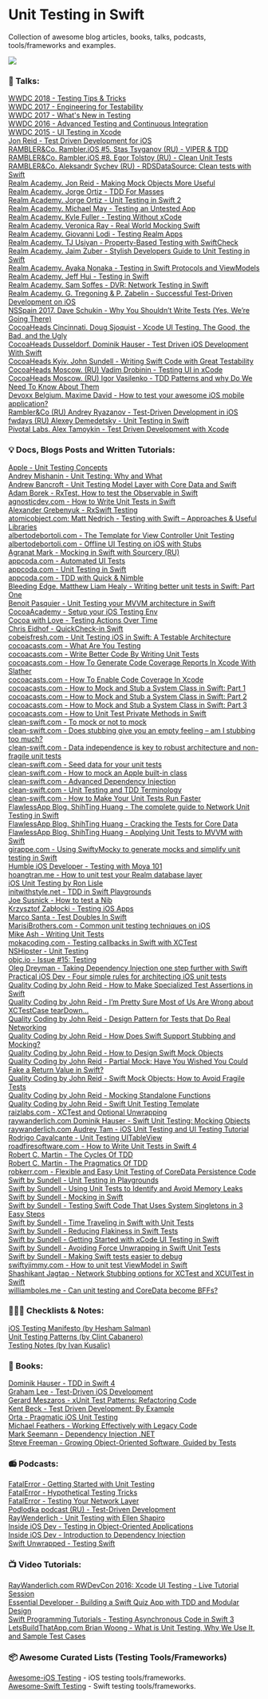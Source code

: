 # Unit Testing in Swift <br/>
Collection of awesome blog articles, books, talks, podcasts, tools/frameworks and examples. <br/>

![](https://travis-ci.org/oleh-zayats/unit-testing-swift.svg?branch=master)<br/>

### 🎤 Talks: <br/>

[WWDC 2018 - Testing Tips & Tricks](https://developer.apple.com/videos/play/wwdc2018/417/)  <br/>
[WWDC 2017 - Engineering for Testability](https://developer.apple.com/videos/play/wwdc2017/414/) <br/>
[WWDC 2017 - What's New in Testing](https://developer.apple.com/videos/play/wwdc2017/409)<br/>
[WWDC 2016 - Advanced Testing and Continuous Integration](https://developer.apple.com/videos/play/wwdc2016/409)<br/>
[WWDC 2015 - UI Testing in Xcode](https://developer.apple.com/videos/play/wwdc2015/406) <br/>
[Jon Reid - Test Driven Development for iOS](https://www.youtube.com/watch?v=Jzlz3Bx-NzM) <br/>
[RAMBLER&Co. Rambler.iOS #5. Stas Tsyganov (RU) - VIPER & TDD](https://www.youtube.com/watch?v=1y2vxtD7b6g) <br/>
[RAMBLER&Co. Rambler.iOS #8. Egor Tolstoy (RU) - Clean Unit Tests](https://www.youtube.com/watch?v=VQscQ-glpwI) <br/>
[RAMBLER&Co. Aleksandr Sychev (RU) - RDSDataSource: Clean tests with Swift](https://www.youtube.com/watch?v=PQOLU1d6iIM)<br/>
[Realm Academy. Jon Reid - Making Mock Objects More Useful](https://academy.realm.io/posts/making-mock-objects-more-useful-try-swift-2017/)<br/>
[Realm Academy. Jorge Ortiz - TDD For Masses](https://academy.realm.io/posts/cmdu-jorge-ortiz-tdd4masses/)<br/>
[Realm Academy. Jorge Ortiz - Unit Testing in Swift 2](https://academy.realm.io/posts/jorge-ortiz-unit-testing-swift-2/)<br/>
[Realm Academy. Michael May - Testing an Untested App](https://academy.realm.io/posts/cmdu-michael-may-testing-untested-app/)<br/>
[Realm Academy. Kyle Fuller - Testing Without xCode](https://academy.realm.io/posts/cmdu-fuller-testing-without-xcode/)<br/>
[Realm Academy. Veronica Ray - Real World Mocking Swift](https://academy.realm.io/posts/tryswift-veronica-ray-real-world-mocking-swift/)<br/>
[Realm Academy. Giovanni Lodi - Testing Realm Apps](https://academy.realm.io/posts/tutorial-testing-realm-apps/)<br/>
[Realm Academy. TJ Usiyan - Property-Based Testing with SwiftCheck](https://academy.realm.io/posts/tryswift-tj-usiyan-property-based-testing-swiftcheck/)<br/>
[Realm Academy. Jaim Zuber - Stylish Developers Guide to Unit Testing in Swift](https://academy.realm.io/posts/altconf-jaim-zuber-stylish-developers-guide-to-unit-testing-in-swift/)<br/>
[Realm Academy. Ayaka Nonaka - Testing in Swift Protocols and ViewModels](https://academy.realm.io/posts/testing-in-swift-protocols-and-view-models/)<br/>
[Realm Academy. Jeff Hui - Testing in Swift](https://academy.realm.io/posts/testing-in-swift/) <br/>
[Realm Academy. Sam Soffes - DVR: Network Testing in Swift](https://academy.realm.io/posts/soffes-swift-network-testing-dvr/) <br/>
[Realm Academy. G. Tregoning & P. Zabelin - Successful Test-Driven Development on iOS](https://academy.realm.io/posts/altconf-glen-tregoning-paul-zabelin-successful-test-driven-development-on-ios/)<br/>
[NSSpain 2017. Dave Schukin - Why You Shouldn’t Write Tests (Yes, We’re Going There)](https://vimeo.com/235002959) <br/>
[CocoaHeads Cincinnati. Doug Sjoquist - Xcode UI Testing. The Good, the Bad, and the Ugly](https://www.youtube.com/watch?v=dhH2O1MxXDk) <br/>
[CocoaHeads Dusseldorf. Dominik Hauser - Test Driven iOS Development With Swift](https://www.youtube.com/watch?v=GLBToigJ-3M) <br/>
[CocoaHeads Kyiv. John Sundell - Writing Swift Code with Great Testability](https://www.youtube.com/watch?v=HHEp4mcLXfk)<br/>
[CocoaHeads Moscow. (RU) Vadim Drobinin - Testing UI in xCode](https://www.youtube.com/watch?v=XmJl_0b1xbY)<br/>
[CocoaHeads Moscow. (RU) Igor Vasilenko - TDD Patterns and why Do We Need To Know About Them](https://www.youtube.com/watch?v=ZyTJn2ne4Gg) <br/>
[Devoxx Belgium. Maxime David - How to test your awesome iOS mobile application?](https://www.youtube.com/watch?v=mx4ISpaOjPo) <br/>
[Rambler&Co (RU) Andrey Ryazanov - Test-Driven Development in iOS](https://www.youtube.com/watch?v=v2AlaKD9TPg&t=12s) <br/>
[fwdays (RU) Alexey Demedetsky - Unit Testing in Swift](https://www.youtube.com/watch?v=fQRAeUGv-tw) <br/>
[Pivotal Labs. Alex Tamoykin - Test Driven Development with Xcode](https://www.youtube.com/watch?v=06-9Xsd8saA) <br/>

### 💡 Docs, Blogs Posts and Written Tutorials: <br/>
[Apple - Unit Testing Concepts](https://developer.apple.com/library/content/documentation/DeveloperTools/Conceptual/testing_with_xcode/chapters/01-introduction.html)<br/>
[Andrey Mishanin - Unit Testing: Why and What](http://andrey-mishanin.ru/unit-testing-why-and-what.html)<br/>
[Andrew Bancroft - Unit Testing Model Layer with Core Data and Swift](http://www.andrewcbancroft.com/2015/01/13/unit-testing-model-layer-core-data-swift/)<br/>
[Adam Borek - RxTest. How to test the Observable in Swift](http://adamborek.com/rxtests-rxactionsheet/)<br/>
[agnosticdev.com - How to Write Unit Tests in Swift](https://www.agnosticdev.com/content/how-write-unit-tests-swift) <br/>
[Alexander Grebenyuk - RxSwift Testing](http://kean.github.io/post/rxswift-testing)<br/>
[atomicobject.com: Matt Nedrich - Testing with Swift – Approaches & Useful Libraries](https://spin.atomicobject.com/2016/05/02/testing-swift-code/#.VydVY-RcsWY.hackernews)<br/>
[albertodebortoli.com - The Template for View Controller Unit Testing](https://albertodebortoli.com/2018/03/12/easy-view-controller-unit-testing/)<br/>
[albertodebortoli.com - Offline UI Testing on iOS with Stubs](https://albertodebortoli.com/2015/11/23/offline-ui-testing-on-ios-with-stubs/)<br/>
[Agranat Mark - Mocking in Swift with Sourcery (RU)](https://habr.com/post/332120/)<br/>
[appcoda.com - Automated UI Tests](https://www.appcoda.com/automated-ui-test/)<br/>
[appcoda.com - Unit Testing in Swift](https://www.appcoda.com/unit-testing-swift/)<br/>
[appcoda.com - TDD with Quick & Nimble](https://www.appcoda.com/tdd-quick-nimble/)<br/>
[Bleeding Edge. Matthew Liam Healy - Writing better unit tests in Swift: Part One](https://medium.com/bleeding-edge/writing-better-unit-tests-in-swift-part-one-e4a06fbc682b)<br/>
[Benoit Pasquier - Unit Testing your MVVM architecture in Swift](https://benoitpasquier.com/unit-test-swift-mvvm-pattern/) <br/>
[CocoaAcademy - Setup your iOS Testing Env](https://medium.com/cocoaacademymag/setup-your-ios-testing-env-5617d1a13043)<br/>
[Cocoa with Love - Testing Actions Over Time](https://www.cocoawithlove.com/blog/testing-actions-over-time.html)<br/>
[Chris Eidhof - QuickCheck-in Swift](http://chris.eidhof.nl/post/quickcheck-in-swift/)<br/>
[cobeisfresh.com - Unit Testing iOS in Swift: A Testable Architecture](https://medium.cobeisfresh.com/unit-testing-ios-in-swift-part-2-a-testable-architecture-9048aca52e0a)<br/>
[cocoacasts.com - What Are You Testing](https://cocoacasts.com/what-are-you-testing)<br/>
[cocoacasts.com - Write Better Code By Writing Unit Tests](https://cocoacasts.com/write-better-code-by-writing-unit-tests)<br/>
[cocoacasts.com - How To Generate Code Coverage Reports In Xcode With Slather]()<br/>
[cocoacasts.com - How To Enable Code Coverage In Xcode](https://cocoacasts.com/how-to-generate-code-coverage-reports-in-xcode-with-slather)<br/>
[cocoacasts.com - How to Mock and Stub a System Class in Swift: Part 1](https://cocoacasts.com/how-to-mock-and-stub-a-system-class-in-swift-part-1)<br/>
[cocoacasts.com - How to Mock and Stub a System Class in Swift: Part 2](https://cocoacasts.com/how-to-mock-and-stub-a-system-class-in-swift-part-2)<br/>
[cocoacasts.com - How to Mock and Stub a System Class in Swift: Part 3](https://cocoacasts.com/how-to-mock-and-stub-a-system-class-in-swift-part-3)<br/>
[cocoacasts.com - How to Unit Test Private Methods in Swift](https://cocoacasts.com/how-to-unit-test-private-methods-in-swift/)<br/>
[clean-swift.com - To mock or not to mock](https://clean-swift.com/to-mock-or-not-to-mock/)<br/> 
[clean-swift.com - Does stubbing give you an empty feeling – am I stubbing too much?](https://clean-swift.com/am-i-stubbing-too-much/)<br/> 
[clean-swift.com - Data independence is key to robust architecture and non-fragile unit tests](https://clean-swift.com/data-independence-is-key-to-robust-architecture-and-non-fragile-unit-tests/)<br/> 
[clean-swift.com - Seed data for your unit tests](https://clean-swift.com/seed-data-unit-tests/)<br/> 
[clean-swift.com - How to mock an Apple built-in class](https://clean-swift.com/mock-apple-built-in-class/)<br/> 
[clean-swift.com - Advanced Dependency Injection](https://clean-swift.com/advanced-dependency-injection/)<br/>
[clean-swift.com - Unit Testing and TDD Terminology](https://clean-swift.com/unit-testing-and-tdd-terminology/)<br/>
[clean-swift.com - How to Make Your Unit Tests Run Faster](https://clean-swift.com/how-to-make-your-unit-tests-run-faster/)<br/>
[FlawlessApp Blog. ShihTing Huang - The complete guide to Network Unit Testing in Swift](https://medium.com/flawless-app-stories/the-complete-guide-to-network-unit-testing-in-swift-db8b3ee2c327)<br/>
[FlawlessApp Blog. ShihTing Huang - Cracking the Tests for Core Data](https://medium.com/flawless-app-stories/cracking-the-tests-for-core-data-15ef893a3fee)<br/>
[FlawlessApp Blog. ShihTing Huang - Applying Unit Tests to MVVM with Swift](https://medium.com/flawless-app-stories/applying-unit-tests-to-mvvm-with-swift-ba5a79df8a18)<br/>
[girappe.com - Using SwiftyMocky to generate mocks and simplify unit testing in Swift](http://blog.girappe.com/?swiftymocky/)<br/>
[Humble iOS Developer - Testing with Moya 101](https://medium.com/@imho_ios/testing-with-moya-101-9e33a9404d61)<br/>
[hoangtran.me - How to unit test your Realm database layer](http://hoangtran.me/ios/testing/2016/10/15/how-to-unit-test-your-realm-database-layer/)<br/>
[iOS Unit Testing by Ron Lisle](http://iosunittesting.com)<br/>
[initwithstyle.net - TDD in Swift Playgrounds](http://initwithstyle.net/2015/11/tdd-in-swift-playgrounds/)<br/>
[Joe Susnick - How to test a Nib](https://medium.com/@joesusnick/how-to-test-a-nib-533d02847d78)<br/>
[Krzysztof Zabłocki - Testing iOS Apps](http://merowing.info/2017/01/testing-ios-apps/)<br/>
[Marco Santa - Test Doubles In Swift](https://marcosantadev.com/test-doubles-swift/)<br/>
[MarisiBrothers.com - Common unit testing techniques on iOS](http://www.marisibrothers.com/2017/03/common-unit-testing-techniques-on-ios.html#1b)<br/>
[Mike Ash - Writing Unit Tests](https://www.mikeash.com/pyblog/friday-qa-2011-07-22-writing-unit-tests.html) <br/>
[mokacoding.com - Testing callbacks in Swift with XCTest](http://www.mokacoding.com/blog/testing-callbacks-in-swift-with-xctest/)<br/>
[NSHipster - Unit Testing](http://nshipster.com/unit-testing/)<br/>
[objc.io - Issue #15: Testing](https://www.objc.io/issues/15-testing/)<br/>
[Oleg Dreyman - Taking Dependency Injection one step further with Swift](https://medium.com/anysuggestion/taking-dependency-injection-one-step-further-with-swift-cde1b3d41d49)<br/>
[Practical iOS Dev - Four simple rules for architecting iOS unit tests](https://medium.com/practical-ios-development/the-anatomy-of-a-well-architected-ios-unit-test-a509d2be9ec0)<br/> 
[Quality Coding by John Reid - How to Make Specialized Test Assertions in Swift](https://qualitycoding.org/swift-test-assertions/)<br/>
[Quality Coding by John Reid - I’m Pretty Sure Most of Us Are Wrong about XCTestCase tearDown...](https://qualitycoding.org/teardown/)<br/>
[Quality Coding by John Reid - Design Pattern for Tests that Do Real Networking](https://qualitycoding.org/asynchronous-tests/)<br/>
[Quality Coding by John Reid - How Does Swift Support Stubbing and Mocking?](https://qualitycoding.org/swift-test-double/)<br/>
[Quality Coding by John Reid - How to Design Swift Mock Objects](https://qualitycoding.org/swift-mock-objects/)<br/>
[Quality Coding by John Reid - Partial Mock: Have You Wished You Could Fake a Return Value in Swift?](https://qualitycoding.org/swift-partial-mock/)<br/>
[Quality Coding by John Reid - Swift Mock Objects: How to Avoid Fragile Tests](https://qualitycoding.org/try-swift-mock-objects/)<br/>
[Quality Coding by John Reid - Mocking Standalone Functions](https://qualitycoding.org/mocking-standalone-functions/)<br/>
[Quality Coding by John Reid - Swift Unit Testing Template](https://qualitycoding.org/swift-unit-testing-template/)<br/>
[raizlabs.com - XCTest and Optional Unwrapping](https://www.raizlabs.com/dev/2017/02/xctest-optional-unwrapping/)<br/>
[raywanderlich.com Dominik Hauser - Swift Unit Testing: Mocking Objects](https://www.raywenderlich.com/101306/unit-testing-tutorial-mocking-objects)<br/>
[raywanderlich.com Audrey Tam - iOS Unit Testing and UI Testing Tutorial](https://www.raywenderlich.com/150073/ios-unit-testing-and-ui-testing-tutorial)<br/>
[Rodrigo Cavalcante - Unit Testing  UITableView](https://medium.com/cocoaacademymag/unit-testing-uitableview-2387f3a42b4f)<br/>
[roadfiresoftware.com - How to Write Unit Tests in Swift 4](https://roadfiresoftware.com/2018/03/how-to-write-unit-tests-in-swift-4-with-xctest/)<br/>
[Robert C. Martin - The Cycles Of TDD](http://blog.cleancoder.com/uncle-bob/2014/12/17/TheCyclesOfTDD.html)<br/>
[Robert C. Martin - The Pragmatics Of TDD](http://blog.cleancoder.com/uncle-bob/2013/03/06/ThePragmaticsOfTDD.html)<br/>
[robkerr.com - Flexible and Easy Unit Testing of CoreData Persistence Code](https://robkerr.com/flexible-and-easy-unit-testing-of-coredata-persistence-code-2b2cf456cfae)<br/>
[Swift by Sundell - Unit Testing in Playgrounds](https://www.swiftbysundell.com/posts/writing-unit-tests-in-a-swift-playground)<br/>
[Swift by Sundell - Using Unit Tests to Identify and Avoid Memory Leaks](https://www.swiftbysundell.com/posts/using-unit-tests-to-identify-avoid-memory-leaks-in-swift)<br/>
[Swift by Sundell - Mocking in Swift](https://www.swiftbysundell.com/posts/mocking-in-swift)<br/>
[Swift by Sundell - Testing Swift Code That Uses System Singletons in 3 Easy Steps](https://www.swiftbysundell.com/posts/testing-swift-code-that-uses-system-singletons-in-3-easy-steps)<br/>
[Swift by Sundell - Time Traveling in Swift with Unit Tests](https://www.swiftbysundell.com/posts/time-traveling-in-swift-unit-tests)<br/>
[Swift by Sundell - Reducing Flakiness in Swift Tests](https://www.swiftbysundell.com/posts/reducing-flakiness-in-swift-tests)<br/>
[Swift by Sundell - Getting Started with xCode UI Testing in Swift](https://www.swiftbysundell.com/posts/getting-started-with-xcode-ui-testing-in-swift)<br/>
[Swift by Sundell - Avoiding Force Unwrapping in Swift Unit Tests](https://www.swiftbysundell.com/posts/avoiding-force-unwrapping-in-swift-unit-tests)<br/>
[Swift by Sundell - Making Swift tests easier to debug](https://www.swiftbysundell.com/posts/making-swift-tests-easier-to-debug) <br/>
[swiftyjimmy.com - How to unit test ViewModel in Swift](http://swiftyjimmy.com/unit-test-mvvm-in-swift/) <br/>
[Shashikant Jagtap - Network Stubbing options for XCTest and XCUITest in Swift](https://medium.com/xcblog/network-stubbing-options-for-xctest-and-xcuitest-in-swift-2e0dcce9a37d)<br/>
[williamboles.me - Can unit testing and CoreData become BFFs?](https://williamboles.me/can-unit-testing-and-core-data-become-bffs/)<br/>

### 👨🏼‍💻 Checklists & Notes: <br/>
[iOS Testing Manifesto (by Hesham Salman)](https://medium.com/@hesham.salman/the-ios-testing-manifesto-e1bc821cc4c3) <br/>
[Unit Testing Patterns (by Clint Cabanero)](https://github.com/ccabanero/ios-unit-testing-patterns) <br/>
[Testing Notes (by Ivan Kusalic)](https://gist.github.com/ikusalic/7145077) <br/>

### 📙 Books: <br/>
[Dominik Hauser - TDD in Swift 4](https://www.packtpub.com/application-development/test-driven-ios-development-swift-4-third-edition)<br/>
[Graham Lee - Test-Driven iOS Development](https://www.amazon.com/Test-Driven-iOS-Development-Developers-Library/dp/0321774183)<br/>
[Gerard Meszaros - xUnit Test Patterns: Refactoring Code](https://www.amazon.com/xUnit-Test-Patterns-Refactoring-Code/dp/0131495054)<br/>
[Kent Beck - Test Driven Development: By Example](https://www.amazon.com/Test-Driven-Development-Kent-Beck/dp/0321146530)<br/>
[Orta - Pragmatic iOS Unit Testing](https://www.gitbook.com/book/orta/pragmatic-ios-testing/details)<br/>
[Michael Feathers - Working Effectively with Legacy Code](https://www.amazon.com/Working-Effectively-Legacy-Michael-Feathers/dp/0131177052)<br/>
[Mark Seemann - Dependency Injection .NET](https://www.amazon.com/Dependency-Injection-NET-Mark-Seemann/dp/1935182501/ref=sr_1_3?s=books&ie=UTF8&qid=1516526385&sr=1-3&keywords=dependency+injection+in+.net)<br/>
[Steve Freeman - Growing Object-Oriented Software, Guided by Tests](https://www.amazon.co.uk/Growing-Object-Oriented-Software-Guided-Signature/dp/0321503627/ref=sr_1_1?ie=UTF8&qid=undefined&sr=8-1&keywords=growing+object-oriented+software+guided+by+tests)<br/>

### 📻 Podcasts: <br/>
[FatalError - Getting Started with Unit Testing](https://fatalerror.fm/episodes/2016/11/21/9-getting-started-with-testing)<br/>
[FatalError - Hypothetical Testing Tricks](https://fatalerror.fm/episodes/2018/3/16/61-hypothetical-testing-tricks)<br/>
[FatalError - Testing Your Network Layer](https://fatalerror.fm/episodes/2017/2/13/17-testing-your-network-layer)<br/>
[Podlodka podcast (RU) - Test-Driven Development](https://soundcloud.com/podlodka/podlodka-11-tdd)<br/>
[RayWenderlich - Unit Testing with Ellen Shapiro](https://www.raywenderlich.com/91410/unit-testing-ellen-shapiro-podcast-s02-e10)<br/>
[Inside iOS Dev - Testing in Object-Oriented Applications](http://insideiosdev.com/6e60aca1)<br/>
[Inside iOS Dev - Introduction to Dependency Injection](http://insideiosdev.com/4d78d46b)<br/>
[Swift Unwrapped - Testing Swift](https://spec.fm/podcasts/swift-unwrapped/70319)<br/>

### 📺 Video Tutorials: <br/>
[RayWanderlich.com RWDevCon 2016: Xcode UI Testing - Live Tutorial Session](https://www.youtube.com/watch?v=NrHSZgbQ7_k) <br/>
[Essential Developer - Building a Swift Quiz App with TDD and Modular Design](https://www.youtube.com/playlist?list=PLyjgjmI1UzlSUlaQD0RvLwwW-LSlJn-F6) <br/>
[Swift Programming Tutorials - Testing Asynchronous Code in Swift 3](https://www.youtube.com/watch?v=xa93cjIeuY0) <br/>
[LetsBuildThatApp.com Brian Woong - What is Unit Testing, Why We Use It, and Sample Test Cases](https://www.youtube.com/watch?v=iWtxEDE1IR4) <br/>


### 📦 Awesome Curated Lists (Testing Tools/Frameworks) 
[Awesome-iOS Testing](https://github.com/vsouza/awesome-ios#testing) - iOS testing tools/frameworks.<br/>
[Awesome-Swift Testing](https://github.com/matteocrippa/awesome-swift#testing) - Swift testing tools/frameworks.<br/>

